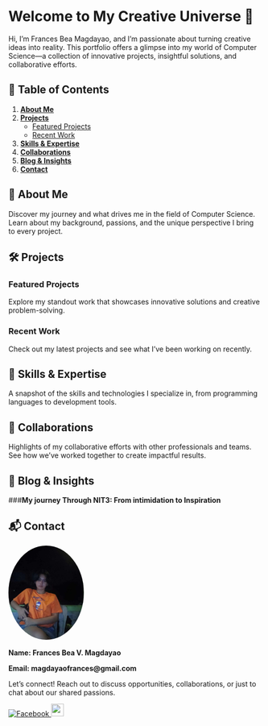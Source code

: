 # Welcome to My Creative Universe 🌟

Hi, I’m Frances Bea Magdayao, and I’m passionate about turning creative ideas into reality. This portfolio offers a glimpse into my world of Computer Science—a collection of innovative projects, insightful solutions, and collaborative efforts.

## 📂 Table of Contents

1. **[About Me](#about-me)**
2. **[Projects](#projects)**
   - [Featured Projects](#featured-projects)
   - [Recent Work](#recent-work)
3. **[Skills & Expertise](#skills--expertise)**
4. **[Collaborations](#collaborations)**
5. **[Blog & Insights](#blog--insights)**
6. **[Contact](#contact)**

## 🌟 About Me

Discover my journey and what drives me in the field of Computer Science. Learn about my background, passions, and the unique perspective I bring to every project.

## 🛠️ Projects

### Featured Projects
Explore my standout work that showcases innovative solutions and creative problem-solving.

### Recent Work
Check out my latest projects and see what I’ve been working on recently.

## 🧠 Skills & Expertise

A snapshot of the skills and technologies I specialize in, from programming languages to development tools.

## 🤝 Collaborations

Highlights of my collaborative efforts with other professionals and teams. See how we’ve worked together to create impactful results.

## 📝 Blog & Insights
###**My journey Through NIT3: From intimidation to Inspiration**


## 📬 Contact
<img src="https://github.com/ampalayaa/Personal-Portfolio/blob/main/assets/images/profile.jpg" 
     width="150" 
     style="border-radius: 50%;" 
     alt="ampalayaa Photo">

__Name: Frances Bea V. Magdayao__

__Email: magdayaofrances@gmail.com__


Let’s connect! Reach out to discuss opportunities, collaborations, or just to chat about our shared passions.

<a href="https://www.facebook.com/Isabelavua">
  <img src="https://github.com/gauravghongde/social-icons/blob/master/PNG/Color/Facebook.png" alt="Facebook" width="25" height="25"/>
</a>
<a href="https://github.com/ampalayaa">
  <img src="https://github.com/gauravghongde/social-icons/blob/master/PNG/Color/Github.png" width="25" height="25"/>
</a>

